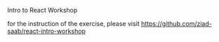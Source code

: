 Intro to React Workshop

for the instruction of the exercise, please visit https://github.com/ziad-saab/react-intro-workshop

